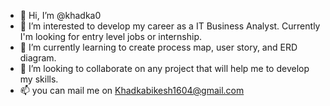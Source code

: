 - 👋 Hi, I’m @khadka0
- 👀 I’m interested to develop my career as a IT Business Analyst. Currently I'm looking for entry level jobs or internship.
- 🌱 I’m currently learning to create process map, user story, and ERD diagram. 
- 💞️ I’m looking to collaborate on any project that will help me to develop my skills.
- 📫 you can mail me on Khadkabikesh1604@gmail.com

<!---
khadka0/khadka0 is a ✨ special ✨ repository because its `README.md` (this file) appears on your GitHub profile.
You can click the Preview link to take a look at your changes.
--->
